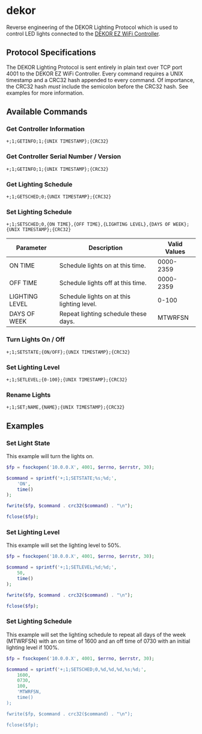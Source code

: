 # dekor
Reverse engineering of the DEKOR Lighting Protocol which is used to control LED lights connected to the [DEKOR EZ WiFi Controller](http://www.dekorlighting.com/store/our-collections/led-lighting-controllers/ez-wifi-dimmer-lighting-controller.html).

## Protocol Specifications
The DEKOR Lighting Protocol is sent entirely in plain text over TCP port 4001 to the DEKOR EZ WiFi Controller. Every command requires a UNIX timestamp and a CRC32 hash appended to every command. Of importance, the CRC32 hash *must* include the semicolon before the CRC32 hash. See examples for more information.

## Available Commands
### Get Controller Information
`+;1;GETINFO;1;{UNIX TIMESTAMP};{CRC32}`

### Get Controller Serial Number / Version
`+;1;GETINFO;1;{UNIX TIMESTAMP};{CRC32}`

### Get Lighting Schedule
`+;1;GETSCHED;0;{UNIX TIMESTAMP};{CRC32}`

### Set Lighting Schedule
`+;1;SETSCHED;0,{ON TIME},{OFF TIME},{LIGHTING LEVEL},{DAYS OF WEEK};{UNIX TIMESTAMP};{CRC32}`

| Parameter        | Description                                | Valid Values  |
| ---------------- | ------------------------------------------ | ------------- |
| ON TIME          | Schedule lights on at this time.           | 0000-2359     |
| OFF TIME         | Schedule lights off at this time.          | 0000-2359     |
| LIGHTING LEVEL   | Schedule lights on at this lighting level. | 0-100         |
| DAYS OF WEEK     | Repeat lighting schedule these days.       | MTWRFSN       |

### Turn Lights On / Off
`+;1;SETSTATE;{ON/OFF};{UNIX TIMESTAMP};{CRC32}`

### Set Lighting Level
`+;1;SETLEVEL;{0-100};{UNIX TIMESTAMP};{CRC32}`

### Rename Lights
`+;1;SET;NAME,{NAME};{UNIX TIMESTAMP};{CRC32}`

## Examples
### Set Light State
This example will turn the lights on.

````php
$fp = fsockopen('10.0.0.X', 4001, $errno, $errstr, 30);

$command = sprintf('+;1;SETSTATE;%s;%d;',
    'ON',
    time()
);

fwrite($fp, $command . crc32($command) . "\n");

fclose($fp);
````

### Set Lighting Level
This example will set the lighting level to 50%.

````php
$fp = fsockopen('10.0.0.X', 4001, $errno, $errstr, 30);

$command = sprintf('+;1;SETLEVEL;%d;%d;',
    50,
    time()
);

fwrite($fp, $command . crc32($command) . "\n");

fclose($fp);
````

### Set Lighting Schedule
This example will set the lighting schedule to repeat all days of the week (MTWRFSN) with an on time of 1600 and an off time of 0730 with an initial lighting level if 100%.

````php
$fp = fsockopen('10.0.0.X', 4001, $errno, $errstr, 30);

$command = sprintf('+;1;SETSCHED;0,%d,%d,%d,%s;%d;',
    1600,
    0730,
    100,
    'MTWRFSN,
    time()
);

fwrite($fp, $command . crc32($command) . "\n");

fclose($fp);
````
